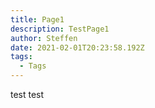 ```yaml
---
title: Page1
description: TestPage1
author: Steffen
date: 2021-02-01T20:23:58.192Z
tags:
  - Tags
---
```

test test
